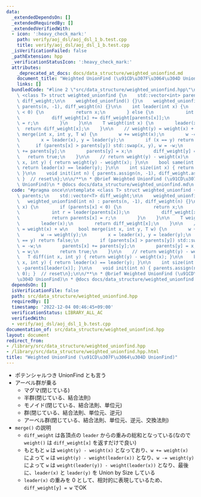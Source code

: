 ```yaml
---
data:
  _extendedDependsOn: []
  _extendedRequiredBy: []
  _extendedVerifiedWith:
  - icon: ':heavy_check_mark:'
    path: verify/aoj_dsl/aoj_dsl_1_b.test.cpp
    title: verify/aoj_dsl/aoj_dsl_1_b.test.cpp
  _isVerificationFailed: false
  _pathExtension: hpp
  _verificationStatusIcon: ':heavy_check_mark:'
  attributes:
    _deprecated_at_docs: docs/data_structure/weighted_unionfind.md
    document_title: "Weighted UnionFind (\u91CD\u307F\u3064\u304D UnionFind)"
    links: []
  bundledCode: "#line 2 \"src/data_structure/weighted_unionfind.hpp\"\n\ntemplate\
    \ <class T> struct weighted_unionfind {\n    std::vector<int> parents;\n    std::vector<T>\
    \ diff_weight;\n\n    weighted_unionfind() {}\n    weighted_unionfind(int n) :\
    \ parents(n, -1), diff_weight(n) {}\n\n    int leader(int x) {\n        if (parents[x]\
    \ < 0) {\n            return x;\n        } else {\n            int r = leader(parents[x]);\n\
    \            diff_weight[x] += diff_weight[parents[x]];\n            return parents[x]\
    \ = r;\n        }\n    }\n\n    T weight(int x) {\n        leader(x);\n      \
    \  return diff_weight[x];\n    }\n\n    // weight(y) = weight(x) + w\n    bool\
    \ merge(int x, int y, T w) {\n        w += weight(x);\n        w -= weight(y);\n\
    \        x = leader(x), y = leader(y);\n        if (x == y) return false;\n  \
    \      if (parents[x] > parents[y]) std::swap(x, y), w = -w;\n        parents[x]\
    \ += parents[y];\n        parents[y] = x;\n        diff_weight[y] = w;\n     \
    \   return true;\n    }\n\n    // return weight(y) - weight(x)\n    T diff(int\
    \ x, int y) { return weight(y) - weight(x); }\n\n    bool same(int x, int y) {\
    \ return leader(x) == leader(y); }\n\n    int size(int x) { return -parents[leader(x)];\
    \ }\n\n    void init(int n) { parents.assign(n, -1), diff_weight.assign(n, 0);\
    \ }  // reset\n};\n\n/**\n * @brief Weighted UnionFind (\u91CD\u307F\u3064\u304D\
    \ UnionFind)\n * @docs docs/data_structure/weighted_unionfind.md\n */\n"
  code: "#pragma once\n\ntemplate <class T> struct weighted_unionfind {\n    std::vector<int>\
    \ parents;\n    std::vector<T> diff_weight;\n\n    weighted_unionfind() {}\n \
    \   weighted_unionfind(int n) : parents(n, -1), diff_weight(n) {}\n\n    int leader(int\
    \ x) {\n        if (parents[x] < 0) {\n            return x;\n        } else {\n\
    \            int r = leader(parents[x]);\n            diff_weight[x] += diff_weight[parents[x]];\n\
    \            return parents[x] = r;\n        }\n    }\n\n    T weight(int x) {\n\
    \        leader(x);\n        return diff_weight[x];\n    }\n\n    // weight(y)\
    \ = weight(x) + w\n    bool merge(int x, int y, T w) {\n        w += weight(x);\n\
    \        w -= weight(y);\n        x = leader(x), y = leader(y);\n        if (x\
    \ == y) return false;\n        if (parents[x] > parents[y]) std::swap(x, y), w\
    \ = -w;\n        parents[x] += parents[y];\n        parents[y] = x;\n        diff_weight[y]\
    \ = w;\n        return true;\n    }\n\n    // return weight(y) - weight(x)\n \
    \   T diff(int x, int y) { return weight(y) - weight(x); }\n\n    bool same(int\
    \ x, int y) { return leader(x) == leader(y); }\n\n    int size(int x) { return\
    \ -parents[leader(x)]; }\n\n    void init(int n) { parents.assign(n, -1), diff_weight.assign(n,\
    \ 0); }  // reset\n};\n\n/**\n * @brief Weighted UnionFind (\u91CD\u307F\u3064\
    \u304D UnionFind)\n * @docs docs/data_structure/weighted_unionfind.md\n */"
  dependsOn: []
  isVerificationFile: false
  path: src/data_structure/weighted_unionfind.hpp
  requiredBy: []
  timestamp: '2022-12-04 00:46:45+09:00'
  verificationStatus: LIBRARY_ALL_AC
  verifiedWith:
  - verify/aoj_dsl/aoj_dsl_1_b.test.cpp
documentation_of: src/data_structure/weighted_unionfind.hpp
layout: document
redirect_from:
- /library/src/data_structure/weighted_unionfind.hpp
- /library/src/data_structure/weighted_unionfind.hpp.html
title: "Weighted UnionFind (\u91CD\u307F\u3064\u304D UnionFind)"
---
```

- ポテンシャルつき UnionFind とも言う
- アーベル群が乗る
    - マグマ(閉じている)
    - 半群(閉じている、結合法則)
    - モノイド(閉じている、結合法則、単位元)
    - 群(閉じている、結合法則、単位元、逆元)
    - アーベル群(閉じている、結合法則、単位元、逆元、交換法則)
- `merge()` の説明
    - `diff_weight` は各頂点の `leader` からの重みの総和となっている(なので `weight()` は `diff_weight[x]` を返すだけで良い)
    - もともと `w` は `weight(y) - weight(x)` となっており、`w += weight(x)` によって `w` は `weight(y) - weight(leader(x))` となり、`w -= weight(y)` によって `w` は `weight(leader(y)) - weight(leader(x))` となり、最後に、`leader(x)` と `leader(y)` を Union by Size している
    - `leader(x)` の重みを 0 として、相対的に表現しているため、`diff_weight[y] = w` でOK

